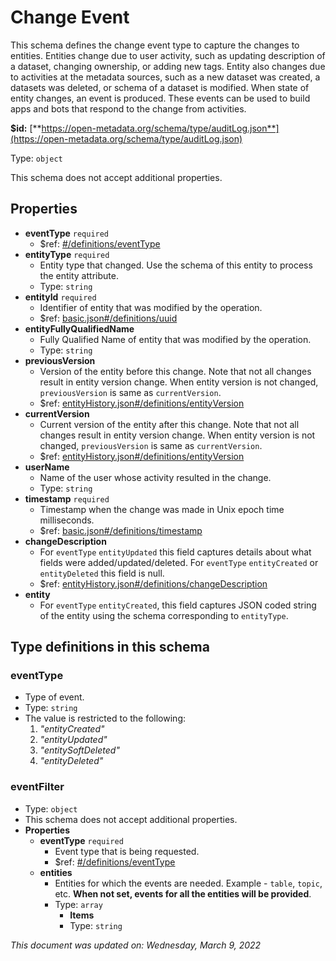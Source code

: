 # Change Event

This schema defines the change event type to capture the changes to entities. Entities change due to user activity, such as updating description of a dataset, changing ownership, or adding new tags. Entity also changes due to activities at the metadata sources, such as a new dataset was created, a datasets was deleted, or schema of a dataset is modified. When state of entity changes, an event is produced. These events can be used to build apps and bots that respond to the change from activities.

**$id:** [**https://open-metadata.org/schema/type/auditLog.json**](https://open-metadata.org/schema/type/auditLog.json)

Type: `object`

This schema does not accept additional properties.

## Properties

* **eventType** `required`
  * $ref: [#/definitions/eventType](changeevent.md#eventtype)
* **entityType** `required`
  * Entity type that changed. Use the schema of this entity to process the entity attribute.
  * Type: `string`
* **entityId** `required`
  * Identifier of entity that was modified by the operation.
  * $ref: [basic.json#/definitions/uuid](basic.md#uuid)
* **entityFullyQualifiedName**
  * Fully Qualified Name of entity that was modified by the operation.
  * Type: `string`
* **previousVersion**
  * Version of the entity before this change. Note that not all changes result in entity version change. When entity version is not changed, `previousVersion` is same as `currentVersion`.
  * $ref: [entityHistory.json#/definitions/entityVersion](entityhistory.md#entityversion)
* **currentVersion**
  * Current version of the entity after this change. Note that not all changes result in entity version change. When entity version is not changed, `previousVersion` is same as `currentVersion`.
  * $ref: [entityHistory.json#/definitions/entityVersion](entityhistory.md#entityversion)
* **userName**
  * Name of the user whose activity resulted in the change.
  * Type: `string`
* **timestamp** `required`
  * Timestamp when the change was made in Unix epoch time milliseconds.
  * $ref: [basic.json#/definitions/timestamp](basic.md#timestamp)
* **changeDescription**
  * For `eventType` `entityUpdated` this field captures details about what fields were added/updated/deleted. For `eventType` `entityCreated` or `entityDeleted` this field is null.
  * $ref: [entityHistory.json#/definitions/changeDescription](entityhistory.md#changedescription)
* **entity**
  * For `eventType` `entityCreated`, this field captures JSON coded string of the entity using the schema corresponding to `entityType`.

## Type definitions in this schema

### eventType

* Type of event.
* Type: `string`
* The value is restricted to the following:
  1. _"entityCreated"_
  2. _"entityUpdated"_
  3. _"entitySoftDeleted"_
  4. _"entityDeleted"_

### eventFilter

* Type: `object`
* This schema does not accept additional properties.
* **Properties**
  * **eventType** `required`
    * Event type that is being requested.
    * $ref: [#/definitions/eventType](changeevent.md#eventtype)
  * **entities**
    * Entities for which the events are needed. Example - `table`, `topic`, etc. **When not set, events for all the entities will be provided**.
    * Type: `array`
      * **Items**
      * Type: `string`

_This document was updated on: Wednesday, March 9, 2022_
